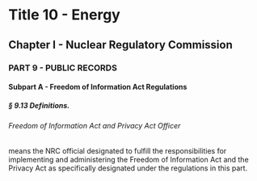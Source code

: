 
# Title 10 - Energy
## Chapter I - Nuclear Regulatory Commission
### PART 9 - PUBLIC RECORDS
#### Subpart A - Freedom of Information Act Regulations
##### § 9.13 Definitions.
###### Freedom of Information Act and Privacy Act Officer

means the NRC official designated to fulfill the responsibilities for implementing and administering the Freedom of Information Act and the Privacy Act as specifically designated under the regulations in this part.
